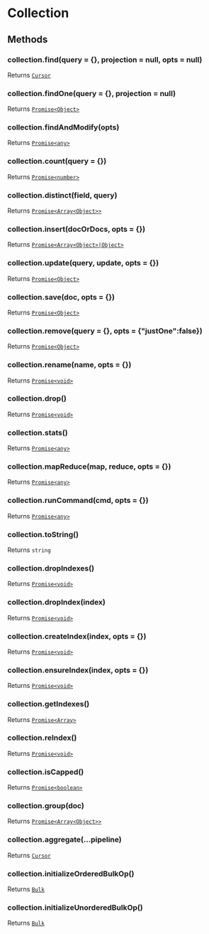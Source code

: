 # Collection

## Methods

### collection.find(query = {}, projection = null, opts = null)

Returns [`Cursor`](cursor.md)

### collection.findOne(query = {}, projection = null)

Returns [`Promise<Object>`](https://www.promisejs.org/api/)

### collection.findAndModify(opts)

Returns [`Promise<any>`](https://www.promisejs.org/api/)

### collection.count(query = {})

Returns [`Promise<number>`](https://www.promisejs.org/api/)

### collection.distinct(field, query)

Returns [`Promise<Array<Object>>`](https://www.promisejs.org/api/)

### collection.insert(docOrDocs, opts = {})

Returns [`Promise<Array<Object>|Object>`](https://www.promisejs.org/api/)

### collection.update(query, update, opts = {})

Returns [`Promise<Object>`](https://www.promisejs.org/api/)

### collection.save(doc, opts = {})

Returns [`Promise<Object>`](https://www.promisejs.org/api/)

### collection.remove(query = {}, opts = {"justOne":false})

Returns [`Promise<Object>`](https://www.promisejs.org/api/)

### collection.rename(name, opts = {})

Returns [`Promise<void>`](https://www.promisejs.org/api/)

### collection.drop()

Returns [`Promise<void>`](https://www.promisejs.org/api/)

### collection.stats()

Returns [`Promise<any>`](https://www.promisejs.org/api/)

### collection.mapReduce(map, reduce, opts = {})

Returns [`Promise<any>`](https://www.promisejs.org/api/)

### collection.runCommand(cmd, opts = {})

Returns [`Promise<any>`](https://www.promisejs.org/api/)

### collection.toString()

Returns `string`

### collection.dropIndexes()

Returns [`Promise<void>`](https://www.promisejs.org/api/)

### collection.dropIndex(index)

Returns [`Promise<void>`](https://www.promisejs.org/api/)

### collection.createIndex(index, opts = {})

Returns [`Promise<void>`](https://www.promisejs.org/api/)

### collection.ensureIndex(index, opts = {})

Returns [`Promise<void>`](https://www.promisejs.org/api/)

### collection.getIndexes()

Returns [`Promise<Array>`](https://www.promisejs.org/api/)

### collection.reIndex()

Returns [`Promise<void>`](https://www.promisejs.org/api/)

### collection.isCapped()

Returns [`Promise<boolean>`](https://www.promisejs.org/api/)

### collection.group(doc)

Returns [`Promise<Array<Object>>`](https://www.promisejs.org/api/)

### collection.aggregate(...pipeline)

Returns [`Cursor`](cursor.md)

### collection.initializeOrderedBulkOp()

Returns [`Bulk`](bulk.md)

### collection.initializeUnorderedBulkOp()

Returns [`Bulk`](bulk.md)

